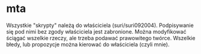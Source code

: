 # mta

Wszystkie "skrypty" należą do właściciela (suri/suri092004). Podpisywanie się pod nimi bez zgody właściciela jest zabronione. Można modyfikować ściągać wszelkie rzeczy, ale trzeba podawać prawowitego twórce. Wszelkie błedy, lub propozycje można kierować do właściciela (czyli mnie).
